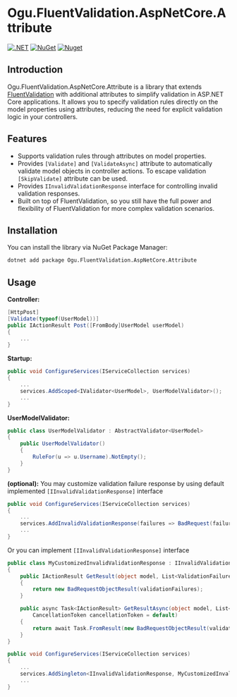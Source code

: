 # Ogu.FluentValidation.AspNetCore.Attribute

[![.NET](https://github.com/ogulcanturan/Ogu.FluentValidation.AspNetCore.Attribute/actions/workflows/dotnet.yml/badge.svg?branch=master)](https://github.com/ogulcanturan/Ogu.FluentValidation.AspNetCore.Attribute/actions/workflows/dotnet.yml)
[![NuGet](https://img.shields.io/nuget/v/Ogu.FluentValidation.AspNetCore.Attribute.svg?color=1ecf18)](https://nuget.org/packages/Ogu.FluentValidation.AspNetCore.Attribute)
[![Nuget](https://img.shields.io/nuget/dt/Ogu.FluentValidation.AspNetCore.Attribute.svg?logo=nuget)](https://nuget.org/packages/Ogu.FluentValidation.AspNetCore.Attribute)

## Introduction

Ogu.FluentValidation.AspNetCore.Attribute is a library that extends [FluentValidation](https://github.com/FluentValidation/FluentValidation) with additional attributes to simplify validation in ASP.NET Core applications. It allows you to specify validation rules directly on the model properties using attributes, reducing the need for explicit validation logic in your controllers.

## Features

- Supports validation rules through attributes on model properties.
- Provides `[Validate]` and `[ValidateAsync]` attribute to automatically validate model objects in controller actions. To escape validation `[SkipValidate]` attribute can be used.
- Provides `IInvalidValidationResponse` interface for controlling invalid validation responses.
- Built on top of FluentValidation, so you still have the full power and flexibility of FluentValidation for more complex validation scenarios.

## Installation

You can install the library via NuGet Package Manager:

```bash
dotnet add package Ogu.FluentValidation.AspNetCore.Attribute
```
## Usage

**Controller:**
```csharp
[HttpPost]
[Validate(typeof(UserModel))]
public IActionResult Post([FromBody]UserModel userModel)
{
    ...
}
```

**Startup:**
```csharp
public void ConfigureServices(IServiceCollection services)
{
    ...
    services.AddScoped<IValidator<UserModel>, UserModelValidator>();
    ...
}
```

**UserModelValidator:**
```csharp
public class UserModelValidator : AbstractValidator<UserModel>
{
    public UserModelValidator()
    {
        RuleFor(u => u.Username).NotEmpty();
    }
}
```

**(optional):**
You may customize validation failure response by using default implemented `[IInvalidValidationResponse]` interface 
```csharp
public void ConfigureServices(IServiceCollection services)
{
    ...
    services.AddInvalidValidationResponse(failures => BadRequest(failures));
    ...
}
```

Or you can implement `[IInvalidValidationResponse]` interface
```csharp
public class MyCustomizedInvalidValidationResponse : IInvalidValidationResponse
{
    public IActionResult GetResult(object model, List<ValidationFailure> validationFailures)
    {
        return new BadRequestObjectResult(validationFailures);
    }

    public async Task<IActionResult> GetResultAsync(object model, List<ValidationFailure> validationFailures,
        CancellationToken cancellationToken = default)
    {
        return await Task.FromResult(new BadRequestObjectResult(validationFailures));
    }
}
```
```csharp
public void ConfigureServices(IServiceCollection services)
{
    ...
    services.AddSingleton<IInvalidValidationResponse, MyCustomizedInvalidValidationResponse>();
    ...
}
```


